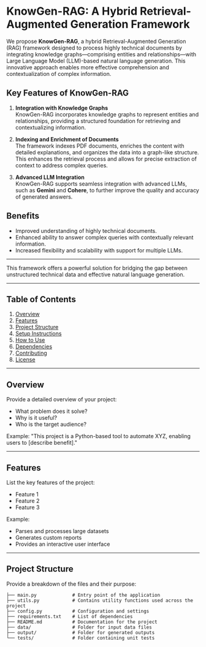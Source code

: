 
# KnowGen-RAG: A Hybrid Retrieval-Augmented Generation Framework

We propose **KnowGen-RAG**, a hybrid Retrieval-Augmented Generation (RAG) framework designed to process highly technical documents by integrating knowledge graphs—comprising entities and relationships—with Large Language Model (LLM)-based natural language generation. This innovative approach enables more effective comprehension and contextualization of complex information.

## Key Features of KnowGen-RAG

1. **Integration with Knowledge Graphs**  
   KnowGen-RAG incorporates knowledge graphs to represent entities and relationships, providing a structured foundation for retrieving and contextualizing information.

2. **Indexing and Enrichment of Documents**  
   The framework indexes PDF documents, enriches the content with detailed explanations, and organizes the data into a graph-like structure. This enhances the retrieval process and allows for precise extraction of context to address complex queries.

3. **Advanced LLM Integration**  
   KnowGen-RAG supports seamless integration with advanced LLMs, such as **Gemini** and **Cohere**, to further improve the quality and accuracy of generated answers.

## Benefits

- Improved understanding of highly technical documents.
- Enhanced ability to answer complex queries with contextually relevant information.
- Increased flexibility and scalability with support for multiple LLMs.

---

This framework offers a powerful solution for bridging the gap between unstructured technical data and effective natural language generation.

---

## Table of Contents

1. [Overview](#overview)
2. [Features](#features)
3. [Project Structure](#project-structure)
4. [Setup Instructions](#setup-instructions)
5. [How to Use](#how-to-use)
6. [Dependencies](#dependencies)
7. [Contributing](#contributing)
8. [License](#license)

---

## Overview

Provide a detailed overview of your project:

- What problem does it solve?
- Why is it useful?
- Who is the target audience?

Example:
"This project is a Python-based tool to automate XYZ, enabling users to [describe benefit]."

---

## Features

List the key features of the project:

- Feature 1
- Feature 2
- Feature 3

Example:
- Parses and processes large datasets
- Generates custom reports
- Provides an interactive user interface

---

## Project Structure

Provide a breakdown of the files and their purpose:

```plaintext
├── main.py             # Entry point of the application
├── utils.py            # Contains utility functions used across the project
├── config.py           # Configuration and settings
├── requirements.txt    # List of dependencies
├── README.md           # Documentation for the project
├── data/               # Folder for input data files
├── output/             # Folder for generated outputs
└── tests/              # Folder containing unit tests
